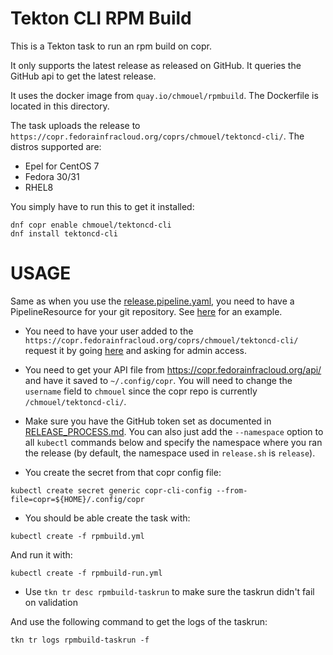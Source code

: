 Tekton CLI RPM Build
====================

This is a Tekton task to run an rpm build on copr.

It only supports the latest release as released on GitHub. It queries the GitHub
api to get the latest release.

It uses the docker image from `quay.io/chmouel/rpmbuild`. The Dockerfile is located in
this directory.

The task uploads the release to
`https://copr.fedorainfracloud.org/coprs/chmouel/tektoncd-cli/`. The distros
supported are:

* Epel for CentOS 7
* Fedora 30/31
* RHEL8

You simply have to run this to get it installed:

```
dnf copr enable chmouel/tektoncd-cli
dnf install tektoncd-cli
```

USAGE
=====

Same as when you use the [release.pipeline.yaml](../release-pipeline.yml), you
need to have a PipelineResource for your git repository. See
[here](../release-pipeline-run.yml) for an example.

* You need to have your user added to the `https://copr.fedorainfracloud.org/coprs/chmouel/tektoncd-cli/` request it by going [here](https://copr.fedorainfracloud.org/coprs/chmouel/tektoncd-cli/permissions/) and asking for admin access.

* You need to get your API file from https://copr.fedorainfracloud.org/api/ and have it saved to `~/.config/copr`. You will need to change the 
`username` field to `chmouel` since the copr repo is currently `/chmouel/tektoncd-cli/`.

* Make sure you have the GitHub token set as documented in [RELEASE_PROCESS.md](../../RELEASE_PROCESS.md). You can also just add the `--namespace` option to all `kubectl` commands below and specify the namespace where you ran the release (by default, the namespace used in `release.sh` is `release`).

* You create the secret from that copr config file:

```
kubectl create secret generic copr-cli-config --from-file=copr=${HOME}/.config/copr
```

* You should be able create the task with:

```
kubectl create -f rpmbuild.yml
```

And run it with:

```
kubectl create -f rpmbuild-run.yml
```

* Use `tkn tr desc rpmbuild-taskrun` to make sure the taskrun didn't fail on validation 

And use the following command to get the logs of the taskrun: 

```
tkn tr logs rpmbuild-taskrun -f
```
